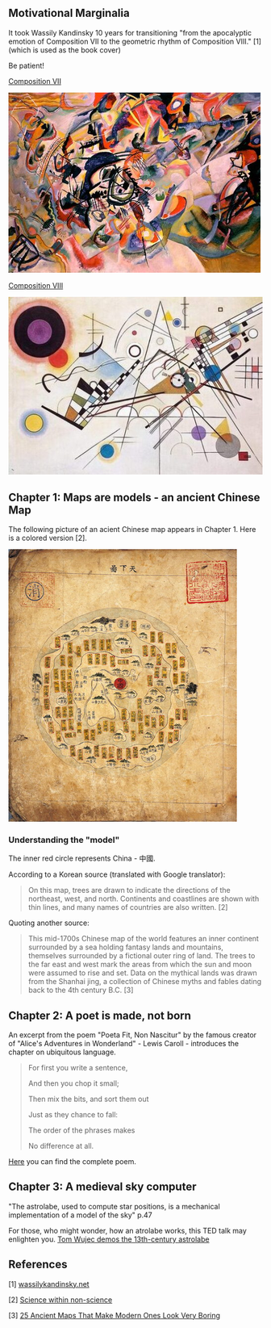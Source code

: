 ## Motivational Marginalia

It took Wassily Kandinsky 10 years for transitioning "from the apocalyptic emotion of Composition VII to the geometric rhythm of Composition VIII." [1] (which is used as the book cover) 

Be patient!

[Composition VII](https://www.wassilykandinsky.net/work-36.php)

![Kandisky - Composition VII picture](resources/kandinsky_composition_vii.jpg) 

[Composition VIII](https://www.wassilykandinsky.net/work-50.php)

![Kandisky - Composition VIII picture](resources/kandinsky_composition_viii.jpg)

## Chapter 1: Maps are models - an ancient Chinese Map

The following picture of an acient Chinese map appears in Chapter 1. Here is a colored version [2].

![Ancient Chinese Map](resources/ch1_ancient_chinese_map.jpeg) 

### Understanding the "model"

The inner red circle represents China - 中國. 

According to a Korean source (translated with Google translator):
> On this map, trees are drawn to indicate the directions of the northeast, west, and north. Continents and coastlines are shown with thin lines, and many names of countries are also written. [2]

Quoting another source:
> This mid-1700s Chinese map of the world features an inner continent surrounded by a sea holding fantasy lands and mountains, themselves surrounded by a fictional outer ring of land. The trees to the far east and west mark the areas from which the sun and moon were assumed to rise and set. Data on the mythical lands was drawn from the Shanhai jing, a collection of Chinese myths and fables dating back to the 4th century B.C. [3]

## Chapter 2: A poet is made, not born

An excerpt from the poem "Poeta Fit, Non Nascitur" by the famous creator of "Alice's Adventures in Wonderland" - Lewis Caroll - introduces the chapter on ubiquitous language. 

> For first you write a sentence,
> 
> And then you chop it small;
> 
> Then mix the bits, and sort them out
> 
> Just as they chance to fall:
> 
> The order of the phrases makes
> 
> No difference at all.

[Here](http://www.online-literature.com/carroll/2822/) you can find the complete poem.

## Chapter 3: A medieval sky computer

"The astrolabe, used to compute star positions, is a mechanical implementation of a model of the sky" p.47

For those, who might wonder, how an atrolabe works, this TED talk may enlighten you. [Tom Wujec demos the 13th-century astrolabe](https://www.youtube.com/watch?v=yioZhHe1i5M)

## References

[1] [wassilykandinsky.net](https://www.wassilykandinsky.net/work-50.php)

[2] [Science within non-science](https://dl.dongascience.com/magazine/view/S199101N039)

[3] [25 Ancient Maps That Make Modern Ones Look Very Boring](http://amorq.com/article/3094/25-ancient-maps-that-make-modern-ones-look-very-boring)